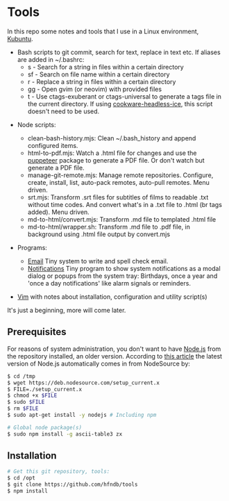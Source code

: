 # Tools

In this repo some notes and tools that I use in a Linux environment, [Kubuntu](https://kubuntu.org/).

+ Bash scripts to git commit, search for text, replace in text etc. If aliases are added in ~/.bashrc:
  - s - Search for a string in files within a certain directory
  - sf - Search on file name within a certain directory
  - r - Replace a string in files within a certain directory
  - gg - Open gvim (or neovim) with provided files
  - t - Use ctags-exuberant or ctags-universal to generate a tags file in the current directory. If using [cookware-headless-ice](https://github.com/hfndb/cookware-headless-ice), this script doesn't need to be used.

* Node scripts:
  - clean-bash-history.mjs: Clean ~/.bash_history and append configured items.
  - html-to-pdf.mjs: Watch a .html file for changes and use the [puppeteer](https://www.npmjs.com/package/puppeteer) package to generate a PDF file. Or don't watch but generate a PDF file.
  - manage-git-remote.mjs: Manage remote repositories. Configure, create, install, list, auto-pack remotes, auto-pull remotes. Menu driven.
  - srt.mjs: Transform .srt files for subtitles of films to readable .txt without time codes. And convert what's in a .txt file to .html (br tags added). Menu driven.
  - md-to-html/convert.mjs: Transform .md file to templated .html file
  - md-to-html/wrapper.sh: Transform .md file to .pdf file, in background using .html file output by convert.mjs

* Programs:
	- [Email](./programs/email/readme.md) Tiny system to write and spell check email.
	- [Notifications](./programs/notifications/readme.md) Tiny program to show system notifications as a modal dialog or popups from the system tray: Birthdays, once a year and 'once a day notifications' like alarm signals or reminders.

* [Vim](./vim/readme.md) with notes about installation, configuration and utility script(s)

It's just a beginning, more will come later.


## Prerequisites

For reasons of system administration, you don't want to have [Node.js](https://en.wikipedia.org/wiki/Node.js) from the repository installed, an older version. According to [this article](https://github.com/nodesource/distributions/blob/master/README.md#debmanual) the latest version of Node.js automatically comes in from NodeSource by:


```bash
$ cd /tmp
$ wget https://deb.nodesource.com/setup_current.x
$ FILE=./setup_current.x
$ chmod +x $FILE
$ sudo $FILE
$ rm $FILE
$ sudo apt-get install -y nodejs # Including npm

# Global node package(s)
$ sudo npm install -g ascii-table3 zx

```


## Installation

```bash
# Get this git repository, tools:
$ cd /opt
$ git clone https://github.com/hfndb/tools
$ npm install

```

[comment]: <> (No comments here)
